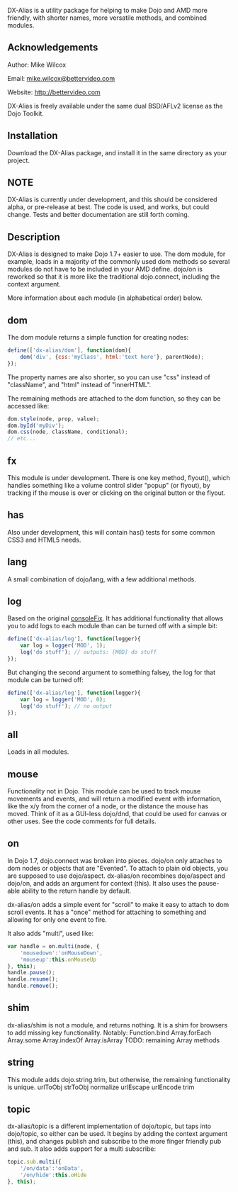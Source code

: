 DX-Alias is a utility package for helping to make Dojo and AMD more friendly, with shorter names, more versatile methods, and combined modules.

Acknowledgements
----------------

Author: Mike Wilcox

Email: mike.wilcox@bettervideo.com

Website: http://bettervideo.com

DX-Alias is freely available under the same dual BSD/AFLv2 license as the Dojo Toolkit.

Installation
------------
Download the DX-Alias package, and install it in the same directory as your project.

NOTE
----
DX-Alias is currently under development, and this should be considered alpha, or pre-release at best. The code is used, and works, but could change. Tests and better documentation are still forth coming.

Description
-----------
DX-Alias is designed to make Dojo 1.7+ easier to use. The dom module, for example,
loads in a majority of the commonly used dom methods so several modules do not have
to be included in your AMD define. dojo/on is reworked so that it is more like the
traditional dojo.connect, including the context argument.

More information about each module (in alphabetical order) below.

dom
---

The dom module returns a simple function for creating nodes:

```javascript
define(['dx-alias/dom'], function(dom){
	dom('div', {css:'myClass', html:'text here'}, parentNode);
});
```
The property names are also shorter, so you can use "css" instead of "className", and "html" instead of "innerHTML".

The remaining methods are attached to the dom function, so they can be accessed like:
```javascript
dom.style(node, prop, value);
dom.byId('myDiv');
dom.css(node, className, conditional);
// etc...
```

fx
--
This module is under development. There is one key method, flyout(), which handles something like a volume control slider "popup" (or flyout), by tracking if the mouse is over or clicking on the original button or the flyout.

has
---
Also under development, this will contain has() tests for some common CSS3 and HTML5 needs.

lang
----
A small combination of dojo/lang, with a few additional methods.

log
---
Based on the original [consoleFix](http://clubajax.org/javascript-console-fix-v2-now-with-ios/). It has additional functionality that allows you to add logs to each module than can be turned off with a simple bit:

```javascript
define(['dx-alias/log'], function(logger){
	var log = logger('MOD', 1);
	log('do stuff'); // outputs: [MOD] do stuff
});
```
But changing the second argument to something falsey, the log for that module can be turned off:
```javascript
define(['dx-alias/log'], function(logger){
	var log = logger('MOD', 0);
	log('do stuff'); // no output
});
```

all
----
Loads in all modules.

mouse
-----
Functionality not in Dojo. This module can be used to track mouse movements and events, and will return a modified event with information, like the x/y from the corner of a node, or the distance the mouse has moved. Think of it as a GUI-less dojo/dnd, that could be used for canvas or other uses. See the code comments for full details.

on
--
In Dojo 1.7, dojo.connect was broken into pieces. dojo/on only attaches to dom nodes or objects that are "Evented". To attach to plain old objects, you are supposed to use dojo/aspect. dx-alias/on recombines dojo/aspect and dojo/on, and adds an argument for context (this). It also uses the pause-able ability to the return handle by default.

dx-alias/on adds a simple event for "scroll" to make it easy to attach to dom scroll events. It has a "once" method for attaching to something and allowing for only one event to fire.

It also adds "multi", used like:
```javascript
var handle = on.multi(node, {
	'mousedown':'onMouseDown',
	'mouseup':this.onMouseUp
}, this);
handle.pause();
handle.resume();
handle.remove();
```

shim
----
dx-alias/shim is not a module, and returns nothing. It is a shim for browsers to add missing key functionality. Notably:
Function.bind
Array.forEach
Array.some
Array.indexOf
Array.isArray
TODO: remaining Array methods

string
------
This module adds dojo.string.trim, but otherwise, the remaining functionality is unique.
urlToObj
strToObj
normalize
urlEscape
urlEncode
trim

topic
-----
dx-alias/topic is a different implementation of dojo/topic, but taps into dojo/topic, so either can be used. It begins by adding the context argument (this), and changes publish and subscribe to the more finger friendly pub and sub. It also adds support for a multi subscribe:
```javascript
topic.sub.multi({
	'/on/data':'onData',
	'/on/hide':this.oHide
}, this);
```
